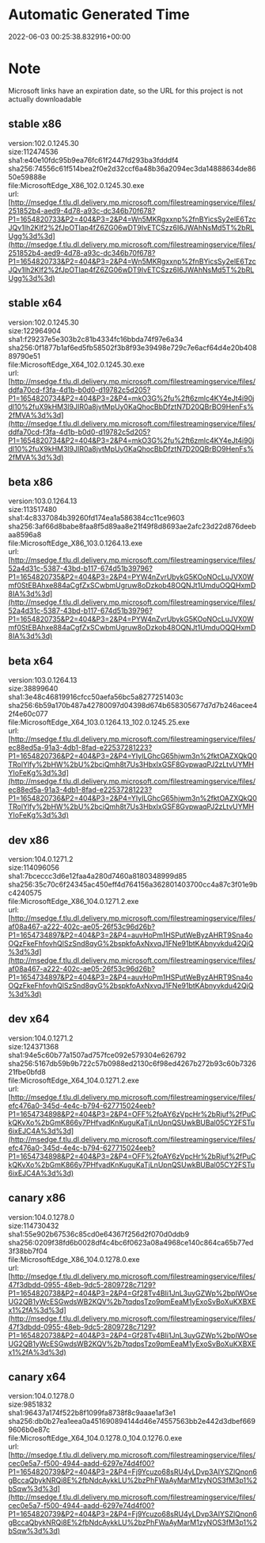 # Automatic Generated Time
2022-06-03 00:25:38.832916+00:00

# Note
Microsoft links have an expiration date, so the URL for this project is not actually downloadable

## stable x86
version:102.0.1245.30  
size:112474536  
sha1:e40e10fdc95b9ea76fc61f2447fd293ba3fdddf4  
sha256:74556c61f514bea2f0e2d32ccf6a48b36a2094ec3da14888634de8650e59888e  
file:MicrosoftEdge_X86_102.0.1245.30.exe  
url:[http://msedge.f.tlu.dl.delivery.mp.microsoft.com/filestreamingservice/files/251852b4-aed9-4d78-a93c-dc346b70f678?P1=1654820733&P2=404&P3=2&P4=Wn5MKRgxxnp%2fnBYicsSy2elE6TzcJQv1Ih2KIf2%2fJpOTIap4fZ6ZG06wDT9IvETCSzz6I6JWAhNsMd5T%2bRLUgg%3d%3d](http://msedge.f.tlu.dl.delivery.mp.microsoft.com/filestreamingservice/files/251852b4-aed9-4d78-a93c-dc346b70f678?P1=1654820733&P2=404&P3=2&P4=Wn5MKRgxxnp%2fnBYicsSy2elE6TzcJQv1Ih2KIf2%2fJpOTIap4fZ6ZG06wDT9IvETCSzz6I6JWAhNsMd5T%2bRLUgg%3d%3d)  

## stable x64
version:102.0.1245.30  
size:122964904  
sha1:f29237e5e303b2c81b4334fc16bbda74f97e6a34  
sha256:0f1877b1af6ed5fb58502f3b8f93e39498e729c7e6acf64d4e20b40889790e51  
file:MicrosoftEdge_X64_102.0.1245.30.exe  
url:[http://msedge.f.tlu.dl.delivery.mp.microsoft.com/filestreamingservice/files/ddfa70cd-f3fa-4d1b-b0d0-d19782c5d205?P1=1654820734&P2=404&P3=2&P4=mkO3G%2fu%2ft6zmlc4KY4eJt4i90jdl10%2fuX9kHM3l9JIR0a8jvtMpUy0KaQhocBbDfztN7D20QBrBO9HenFs%2fMVA%3d%3d](http://msedge.f.tlu.dl.delivery.mp.microsoft.com/filestreamingservice/files/ddfa70cd-f3fa-4d1b-b0d0-d19782c5d205?P1=1654820734&P2=404&P3=2&P4=mkO3G%2fu%2ft6zmlc4KY4eJt4i90jdl10%2fuX9kHM3l9JIR0a8jvtMpUy0KaQhocBbDfztN7D20QBrBO9HenFs%2fMVA%3d%3d)  

## beta x86
version:103.0.1264.13  
size:113517480  
sha1:4c8337084b39260fd174ea1a586384cc11ce9603  
sha256:3af66d8babe8faa8f5d89aa8e21f49f8d8693ae2afc23d22d876deebaa8596a8  
file:MicrosoftEdge_X86_103.0.1264.13.exe  
url:[http://msedge.f.tlu.dl.delivery.mp.microsoft.com/filestreamingservice/files/52a4d31c-5387-43bd-b117-674d51b39796?P1=1654820735&P2=404&P3=2&P4=PYW4nZvrUbykG5KOoNOcLuJVX0Wmf0StEBAhxe884aCgfZxSCwbmUgruw8oDzkob48OQNJt1UmduOQQHxmD8IA%3d%3d](http://msedge.f.tlu.dl.delivery.mp.microsoft.com/filestreamingservice/files/52a4d31c-5387-43bd-b117-674d51b39796?P1=1654820735&P2=404&P3=2&P4=PYW4nZvrUbykG5KOoNOcLuJVX0Wmf0StEBAhxe884aCgfZxSCwbmUgruw8oDzkob48OQNJt1UmduOQQHxmD8IA%3d%3d)  

## beta x64
version:103.0.1264.13  
size:38899640  
sha1:3e48c46819916cfcc50aefa56bc5a8277251403c  
sha256:6b59a170b487a42780097d04398d674b658305677d7d7b246acee42f4e60c077  
file:MicrosoftEdge_X64_103.0.1264.13_102.0.1245.25.exe  
url:[http://msedge.f.tlu.dl.delivery.mp.microsoft.com/filestreamingservice/files/ec88ed5a-91a3-4db1-8fad-e22537281223?P1=1654820736&P2=404&P3=2&P4=YIyILGhcG65hjwm3n%2fktOAZXQkQ0TRolYlfy%2bHW%2bU%2bciQmh8t7Us3HbxIxGSF8GvpwaqPJ2zLtvUYMHYIoFeKg%3d%3d](http://msedge.f.tlu.dl.delivery.mp.microsoft.com/filestreamingservice/files/ec88ed5a-91a3-4db1-8fad-e22537281223?P1=1654820736&P2=404&P3=2&P4=YIyILGhcG65hjwm3n%2fktOAZXQkQ0TRolYlfy%2bHW%2bU%2bciQmh8t7Us3HbxIxGSF8GvpwaqPJ2zLtvUYMHYIoFeKg%3d%3d)  

## dev x86
version:104.0.1271.2  
size:114096056  
sha1:7bceccc3d6e12faa4a280d7460a8180348999d85  
sha256:35c70c6f24345ac450eff4d764156a362801403700cc4a87c3f01e9bc4240575  
file:MicrosoftEdge_X86_104.0.1271.2.exe  
url:[http://msedge.f.tlu.dl.delivery.mp.microsoft.com/filestreamingservice/files/af08a467-a222-402c-ae05-26f53c96d26b?P1=1654734897&P2=404&P3=2&P4=auvHoPm1HSPutWeByzAHRT9Sna4oOQzFkeFhfovhQlSzSnd8qyG%2bspkfoAxNxvqJ1FNe91btKAbnyvkdu42QjQ%3d%3d](http://msedge.f.tlu.dl.delivery.mp.microsoft.com/filestreamingservice/files/af08a467-a222-402c-ae05-26f53c96d26b?P1=1654734897&P2=404&P3=2&P4=auvHoPm1HSPutWeByzAHRT9Sna4oOQzFkeFhfovhQlSzSnd8qyG%2bspkfoAxNxvqJ1FNe91btKAbnyvkdu42QjQ%3d%3d)  

## dev x64
version:104.0.1271.2  
size:124371368  
sha1:94e5c60b77a1507ad757fce092e579304e626792  
sha256:5167db59b9b722c57b0988ed2130c6f98ed4267b272b93c60b732621fbe0bfd8  
file:MicrosoftEdge_X64_104.0.1271.2.exe  
url:[http://msedge.f.tlu.dl.delivery.mp.microsoft.com/filestreamingservice/files/efc476a0-345d-4e4c-b794-627715024eeb?P1=1654734898&P2=404&P3=2&P4=OFF%2foAY6zVpcHr%2bRjuf%2fPuCkQKvXo%2bGmK866y7PHfvadKnKuguKaTjLnUpnQSUwkBUBal05CY2FSTu6ixEJC4A%3d%3d](http://msedge.f.tlu.dl.delivery.mp.microsoft.com/filestreamingservice/files/efc476a0-345d-4e4c-b794-627715024eeb?P1=1654734898&P2=404&P3=2&P4=OFF%2foAY6zVpcHr%2bRjuf%2fPuCkQKvXo%2bGmK866y7PHfvadKnKuguKaTjLnUpnQSUwkBUBal05CY2FSTu6ixEJC4A%3d%3d)  

## canary x86
version:104.0.1278.0  
size:114730432  
sha1:55e902b67536c85cd0e64367f256d2f070d0ddb9  
sha256:0209f38fd6b0028df4c4bc6f0623a08a4968ce140c864ca65b77ed3f38bb7f04  
file:MicrosoftEdge_X86_104.0.1278.0.exe  
url:[http://msedge.f.tlu.dl.delivery.mp.microsoft.com/filestreamingservice/files/47f3dbdd-0955-48eb-9dc5-2809728c7129?P1=1654820738&P2=404&P3=2&P4=Gf28Tv4BIi1JnL3uyGZWp%2bpIWOseUG2QB1yWcESGwdsWB2KQV%2b7tqdpsTzo9pmEeaM1yExoSvBoXuKXBXEx1%2fA%3d%3d](http://msedge.f.tlu.dl.delivery.mp.microsoft.com/filestreamingservice/files/47f3dbdd-0955-48eb-9dc5-2809728c7129?P1=1654820738&P2=404&P3=2&P4=Gf28Tv4BIi1JnL3uyGZWp%2bpIWOseUG2QB1yWcESGwdsWB2KQV%2b7tqdpsTzo9pmEeaM1yExoSvBoXuKXBXEx1%2fA%3d%3d)  

## canary x64
version:104.0.1278.0  
size:9851832  
sha1:96437a174f522b8f1099fa8738f8c9aaae1af3e1  
sha256:db0b27ea1eea0a451690894144d46e74557563bb2e442d3dbef6699606b0e87c  
file:MicrosoftEdge_X64_104.0.1278.0_104.0.1276.0.exe  
url:[http://msedge.f.tlu.dl.delivery.mp.microsoft.com/filestreamingservice/files/cec0e5a7-f500-4944-aadd-6297e74d4f00?P1=1654820739&P2=404&P3=2&P4=Fj9Ycuzo68sRU4yLDvp3AIYSZlQnon6gBccaQbykNRQi8E%2fbNdcAykkLU%2bzPhFWaAyMarM1zyNOS3fM3p1%2bSqw%3d%3d](http://msedge.f.tlu.dl.delivery.mp.microsoft.com/filestreamingservice/files/cec0e5a7-f500-4944-aadd-6297e74d4f00?P1=1654820739&P2=404&P3=2&P4=Fj9Ycuzo68sRU4yLDvp3AIYSZlQnon6gBccaQbykNRQi8E%2fbNdcAykkLU%2bzPhFWaAyMarM1zyNOS3fM3p1%2bSqw%3d%3d)  

